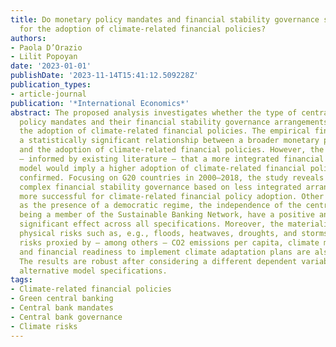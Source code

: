 ```yaml
---
title: Do monetary policy mandates and financial stability governance structures matter
  for the adoption of climate-related financial policies?
authors:
- Paola D’Orazio
- Lilit Popoyan
date: '2023-01-01'
publishDate: '2023-11-14T15:41:12.509228Z'
publication_types:
- article-journal
publication: '*International Economics*'
abstract: The proposed analysis investigates whether the type of central banks' monetary
  policy mandates and their financial stability governance arrangements influence
  the adoption of climate-related financial policies. The empirical findings confirm
  a statistically significant relationship between a broader monetary policy mandate
  and the adoption of climate-related financial policies. However, the hypothesis
  – informed by existing literature – that a more integrated financial stability governance
  model would imply a higher adoption of climate-related financial policies is not
  confirmed. Focusing on G20 countries in 2000–2018, the study reveals that a more
  complex financial stability governance based on less integrated arrangements is
  more successful for climate-related financial policy adoption. Other factors, such
  as the presence of a democratic regime, the independence of the central bank, and
  being a member of the Sustainable Banking Network, have a positive and (statistically)
  significant effect across all specifications. Moreover, the materialization of climate-related
  physical risks such as, e.g., floods, heatwaves, droughts, and storms, and transition
  risks proxied by – among others – CO2 emissions per capita, climate mitigation policies,
  and financial readiness to implement climate adaptation plans are also essential.
  The results are robust after considering a different dependent variable and several
  alternative model specifications.
tags:
- Climate-related financial policies
- Green central banking
- Central bank mandates
- Central bank governance
- Climate risks
---
```

